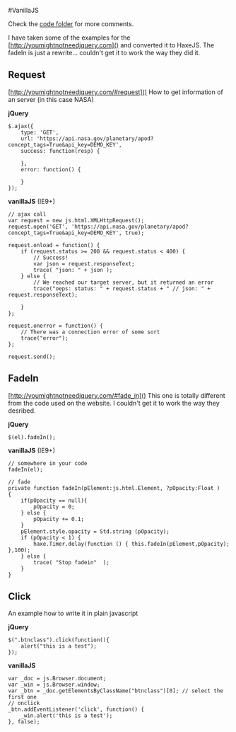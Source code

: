 #VanillaJS

Check the [code folder](https://github.com/MatthijsKamstra/haxejs/tree/master/03vanillacode) for more comments.

I have taken some of the examples for the [http://youmightnotneedjquery.com]() and converted it to HaxeJS.
The fadeIn is just a rewrite... couldn't get it to work the way they did it.


## Request
[http://youmightnotneedjquery.com/#request]()
How to get information of an server (in this case NASA)

**jQuery**
```
$.ajax({
	type: 'GET',
	url: 'https://api.nasa.gov/planetary/apod?concept_tags=True&api_key=DEMO_KEY',
	success: function(resp) {

	},
	error: function() {

	}
});
```

**vanillaJS**
(IE9+)
```
// ajax call
var request = new js.html.XMLHttpRequest();
request.open('GET', 'https://api.nasa.gov/planetary/apod?concept_tags=True&api_key=DEMO_KEY', true);

request.onload = function() {
	if (request.status >= 200 && request.status < 400) {
		// Success!
		var json = request.responseText;
		trace( "json: " + json );
	} else {
		// We reached our target server, but it returned an error
		trace("oeps: status: " + request.status + " // json: " + request.responseText);

	}
};

request.onerror = function() {
	// There was a connection error of some sort
	trace("error");
};

request.send();
```

## FadeIn
[http://youmightnotneedjquery.com/#fade_in]()
This one is totally different from the code used on the website. I couldn't get it to work the way they desribed.

**jQuery**
```
$(el).fadeIn();
```

**vanillaJS**
(IE9+)
```
// somewhere in your code
fadeIn(el);

// fade
private function fadeIn(pElement:js.html.Element, ?pOpacity:Float ) 
{
	if(pOpacity == null){
		pOpacity = 0;
	} else {
		pOpacity += 0.1;
	}
	pElement.style.opacity = Std.string (pOpacity);
	if (pOpacity < 1) {
		haxe.Timer.delay(function () { this.fadeIn(pElement,pOpacity); },100);
	} else {
		trace( "Stop fadein"  );
	}
}
```




## Click

An example how to write it in plain javascript

**jQuery**
```
$(".btnclass").click(function(){
	alert("this is a test");
});
```

**vanillaJS**

```
var _doc = js.Browser.document;
var _win = js.Browser.window;
var _btn = _doc.getElementsByClassName("btnclass")[0]; // select the first one
// onclick
_btn.addEventListener('click', function() {
	_win.alert('this is a test');
}, false);
```


